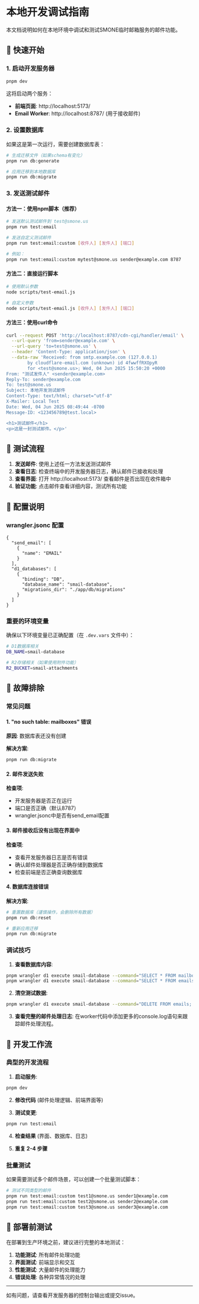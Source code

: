 # 本地开发调试指南

本文档说明如何在本地环境中调试和测试SMONE临时邮箱服务的邮件功能。

## 🚀 快速开始

### 1. 启动开发服务器

```bash
pnpm dev
```

这将启动两个服务：
- **前端页面**: http://localhost:5173/
- **Email Worker**: http://localhost:8787/ (用于接收邮件)

### 2. 设置数据库

如果这是第一次运行，需要创建数据库表：

```bash
# 生成迁移文件（如果schema有变化）
pnpm run db:generate

# 应用迁移到本地数据库
pnpm run db:migrate
```

### 3. 发送测试邮件

#### 方法一：使用npm脚本（推荐）

```bash
# 发送默认测试邮件到 test@smone.us
pnpm run test:email

# 发送自定义测试邮件
pnpm run test:email:custom [收件人] [发件人] [端口]

# 例如：
pnpm run test:email:custom mytest@smone.us sender@example.com 8787
```

#### 方法二：直接运行脚本

```bash
# 使用默认参数
node scripts/test-email.js

# 自定义参数
node scripts/test-email.js [收件人] [发件人] [端口]
```

#### 方法三：使用curl命令

```bash
curl --request POST 'http://localhost:8787/cdn-cgi/handler/email' \
  --url-query 'from=sender@example.com' \
  --url-query 'to=test@smone.us' \
  --header 'Content-Type: application/json' \
  --data-raw 'Received: from smtp.example.com (127.0.0.1)
        by cloudflare-email.com (unknown) id 4fwwffRXOpyR
        for <test@smone.us>; Wed, 04 Jun 2025 15:50:20 +0000
From: "测试发件人" <sender@example.com>
Reply-To: sender@example.com
To: test@smone.us
Subject: 本地开发测试邮件
Content-Type: text/html; charset="utf-8"
X-Mailer: Local Test
Date: Wed, 04 Jun 2025 08:49:44 -0700
Message-ID: <123456789@test.local>

<h1>测试邮件</h1>
<p>这是一封测试邮件。</p>'
```

## 📧 测试流程

1. **发送邮件**: 使用上述任一方法发送测试邮件
2. **查看日志**: 检查终端中的开发服务器日志，确认邮件已接收和处理
3. **查看界面**: 打开 http://localhost:5173/ 查看邮件是否出现在收件箱中
4. **验证功能**: 点击邮件查看详细内容，测试所有功能

## 🔧 配置说明

### wrangler.jsonc 配置

```jsonc
{
  "send_email": [
    {
      "name": "EMAIL"
    }
  ],
  "d1_databases": [
    {
      "binding": "DB",
      "database_name": "smail-database",
      "migrations_dir": "./app/db/migrations"
    }
  ]
}
```

### 重要的环境变量

确保以下环境变量已正确配置（在 `.dev.vars` 文件中）：

```bash
# D1数据库相关
DB_NAME=smail-database

# R2存储相关（如果使用附件功能）
R2_BUCKET=smail-attachments
```

## 🐛 故障排除

### 常见问题

#### 1. "no such table: mailboxes" 错误

**原因**: 数据库表还没有创建

**解决方案**:
```bash
pnpm run db:migrate
```

#### 2. 邮件发送失败

**检查项**:
- 开发服务器是否正在运行
- 端口是否正确（默认8787）
- wrangler.jsonc中是否有send_email配置

#### 3. 邮件接收后没有出现在界面中

**检查项**:
- 查看开发服务器日志是否有错误
- 确认邮件处理器是否正确存储到数据库
- 检查前端是否正确查询数据库

#### 4. 数据库连接错误

**解决方案**:
```bash
# 重置数据库（谨慎操作，会删除所有数据）
pnpm run db:reset

# 重新应用迁移
pnpm run db:migrate
```

### 调试技巧

1. **查看数据库内容**:
```bash
pnpm wrangler d1 execute smail-database --command="SELECT * FROM mailboxes;"
pnpm wrangler d1 execute smail-database --command="SELECT * FROM emails;"
```

2. **清空测试数据**:
```bash
pnpm wrangler d1 execute smail-database --command="DELETE FROM emails; DELETE FROM mailboxes;"
```

3. **查看完整的邮件处理日志**:
在worker代码中添加更多的console.log语句来跟踪邮件处理流程。

## 📝 开发工作流

### 典型的开发流程

1. **启动服务**:
```bash
pnpm dev
```

2. **修改代码** (邮件处理逻辑、前端界面等)

3. **测试变更**:
```bash
pnpm run test:email
```

4. **检查结果** (界面、数据库、日志)

5. **重复 2-4 步骤**

### 批量测试

如果需要测试多个邮件场景，可以创建一个批量测试脚本：

```bash
# 测试不同类型的邮件
pnpm run test:email:custom test1@smone.us sender1@example.com
pnpm run test:email:custom test2@smone.us sender2@example.com
pnpm run test:email:custom test3@smone.us sender3@example.com
```

## 🚀 部署前测试

在部署到生产环境之前，建议进行完整的本地测试：

1. **功能测试**: 所有邮件处理功能
2. **界面测试**: 前端显示和交互
3. **性能测试**: 大量邮件的处理能力
4. **错误处理**: 各种异常情况的处理

---

如有问题，请查看开发服务器的控制台输出或提交issue。 